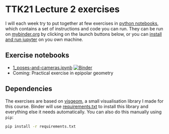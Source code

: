 # TTK21 Lecture 2 exercises
I will each week try to put together at few exercises in [python notebooks](https://jupyter.org/), 
which contains a set of instructions and code you can run.
They can be run on [mybinder.org](https://mybinder.org/) by clicking on the launch buttons below,
or you can [install and run jupyter](https://medium.com/codingthesmartway-com-blog/getting-started-with-jupyter-notebook-for-python-4e7082bd5d46) on you own machine.

## Exercise notebooks
- [1_poses-and-cameras.ipynb](1_poses-and-cameras.ipynb) [![Binder](https://mybinder.org/badge_logo.svg)](https://mybinder.org/v2/gh/ttk21/ttk21_lecture-2_exercises/master?filepath=ttk21_lecture-2_exercise_1.ipynb)
- Coming: Practical exercise in epipolar geometry

## Dependencies
The exercises are based on [visgeom](https://github.com/tussedrotten/visgeom), a small visualisation library I made for this course.
Binder will use [requirements.txt](requirements.txt) to install this library and everything else it needs automatically.
You can also do this manually using `pip`:
```bash
pip install -r requirements.txt
```
